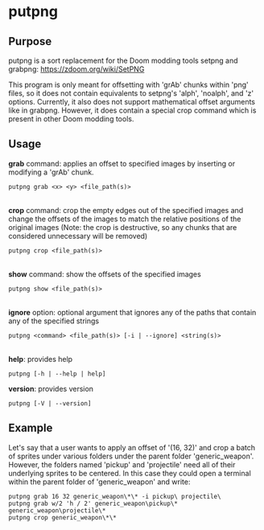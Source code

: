 # putpng

## Purpose
putpng is a sort replacement for the Doom modding tools setpng and grabpng: https://zdoom.org/wiki/SetPNG

This program is only meant for offsetting with 'grAb' chunks within 'png' files, so it does not contain equivalents to setpng's 'alph', 'noalph', and 'z' options. Currently, it also does not support mathematical offset arguments like in grabpng. However, it does contain a special crop command which is present in other Doom modding tools.

## Usage

**grab** command: applies an offset to specified images by inserting or modifying a 'grAb' chunk.

    putpng grab <x> <y> <file_path(s)>
\
**crop** command: crop the empty edges out of the specified images and change the offsets of the images to match the relative positions of the original images (Note: the crop is destructive, so any chunks that are considered unnecessary will be removed)

    putpng crop <file_path(s)>
\
**show** command: show the offsets of the specified images

    putpng show <file_path(s)>
\
**ignore** option: optional argument that ignores any of the paths that contain any of the specified strings

    putpng <command> <file_path(s)> [-i | --ignore] <string(s)>
\
**help**: provides help

    putpng [-h | --help | help]

**version**: provides version

    putpng [-V | --version]

## Example

Let's say that a user wants to apply an offset of '(16, 32)' and crop a batch of sprites under various folders under the parent folder 'generic_weapon'. However, the folders named 'pickup' and 'projectile' need all of their underlying sprites to be centered. In this case they could open a terminal within the parent folder of 'generic_weapon' and write:

    putpng grab 16 32 generic_weapon\*\* -i pickup\ projectile\
    putpng grab w/2 'h / 2' generic_weapon\pickup\* generic_weapon\projectile\*
    putpng crop generic_weapon\*\*